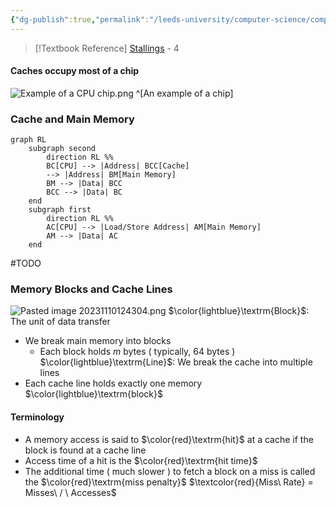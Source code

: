 ```yaml
---
{"dg-publish":true,"permalink":"/leeds-university/computer-science/compulsory-modules/computer-architecture/section-10-cache-memory/section-10-cache-memory/"}
---
```


>[!Textbook Reference]
> [Stallings](https://leeds.primo.exlibrisgroup.com/permalink/44LEE_INST/13rlbcs/alma991012536539705181) - 4

#### Caches occupy most of a chip
![Example of a CPU chip.png](/img/user/Leeds%20University/Computer%20Science/Compulsory%20Modules/Computer%20Architecture/Section%2010%20-%20Cache%20Memory/Images/Example%20of%20a%20CPU%20chip.png)
^[An example of a chip]
### Cache and Main Memory
```mermaid
graph RL
	subgraph second
		direction RL %%
		BC[CPU] --> |Address| BCC[Cache]
		--> |Address| BM[Main Memory]
		BM --> |Data| BCC
		BCC --> |Data| BC
	end
	subgraph first
		direction RL %%
		AC[CPU] --> |Load/Store Address| AM[Main Memory]
		AM --> |Data| AC
	end
```
#TODO 

### Memory Blocks and Cache Lines
![Pasted image 20231110124304.png](/img/user/Pasted%20image%2020231110124304.png)
$\color{lightblue}\textrm{Block}$: The unit of data transfer
- We break main memory into blocks
	- Each block holds $m$ bytes ( typically, 64 bytes )
$\color{lightblue}\textrm{Line}$: We break the cache into multiple lines
- Each cache line holds exactly one memory $\color{lightblue}\textrm{block}$
#### Terminology
- A memory access is said to $\color{red}\textrm{hit}$ at a cache if the block is found at a cache line
- Access time of a hit is the $\color{red}\textrm{hit time}$
- The additional time ( much slower ) to fetch a block on a miss is called the $\color{red}\textrm{miss penalty}$
$\textcolor{red}{Miss\ Rate} = Misses\ / \ Accesses$
